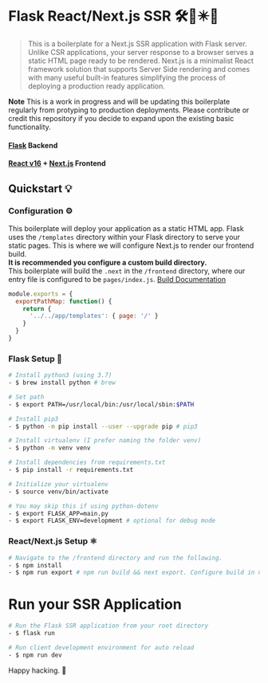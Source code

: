 # Flask React/Next.js SSR 🛠🚀✴️🐍 
> This is a boilerplate for a Next.js SSR application with Flask server. Unlike CSR applications, your server response to a browser serves a static HTML page ready to be rendered. Next.js is a minimalist React framework solution that supports Server Side rendering and comes with many useful built-in features simplifying the process of deploying a production ready application. 

**Note** This is a work in progress and will be updating this boilerplate regularly from protyping to production deployments.  Please contribute or credit this repository if you decide to expand upon the existing basic functionality. 

#### [Flask](http://flask.pocoo.org/) Backend
#### [React v16](https://facebook.github.io/react/) + [Next.js](https://github.com/zeit/next.js/) Frontend 

## Quickstart 💡

### Configuration ⚙️
This boilerplate will deploy your application as a static HTML app.  Flask uses the  `/templates` directory within your Flask directory to serve your static pages.  This is where we will configure Next.js to render our frontend build.  
**It is recommended you configure a custom build directory.**  
This boilerplate will build the `.next` in the `/frontend` directory, where our entry file is configured to be `pages/index.js`.
[Build Documentation](https://github.com/zeit/next.js#custom-configuration)
```js
module.exports = {
  exportPathMap: function() {
    return {
      '../../app/templates': { page: '/' }
    }
  }
}
```

### Flask Setup 🐍
```bash
# Install python3 (using 3.7)
- $ brew install python # brew

# Set path 
- $ export PATH=/usr/local/bin:/usr/local/sbin:$PATH 

# Install pip3
- $ python -m pip install --user --upgrade pip # pip3

# Install virtualenv (I prefer naming the folder venv)
- $ python -m venv venv

# Install dependencies from requirements.txt
- $ pip install -r requirements.txt 

# Initialize your virtualenv 
- $ source venv/bin/activate 

# You may skip this if using python-dotenv
- $ export FLASK_APP=main.py
- $ export FLASK_ENV=development # optional for debug mode
```

### React/Next.js Setup ⚛️
```bash
# Navigate to the /frontend directory and run the following.
- $ npm install 
- $ npm run export # npm run build && next export. Configure build in next.config.js
```

# Run your SSR Application 
```bash
# Run the Flask SSR application from your root directory
- $ flask run 

# Run client development environment for auto reload
- $ npm run dev
```

Happy hacking. 🚀
